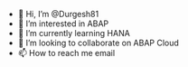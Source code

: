 - 👋 Hi, I’m @Durgesh81
- 👀 I’m interested in ABAP
- 🌱 I’m currently learning HANA
- 💞️ I’m looking to collaborate on ABAP Cloud
- 📫 How to reach me email

<!---
Durgesh81/Durgesh81 is a ✨ special ✨ repository because its `README.md` (this file) appears on your GitHub profile.
You can click the Preview link to take a look at your changes.
--->

